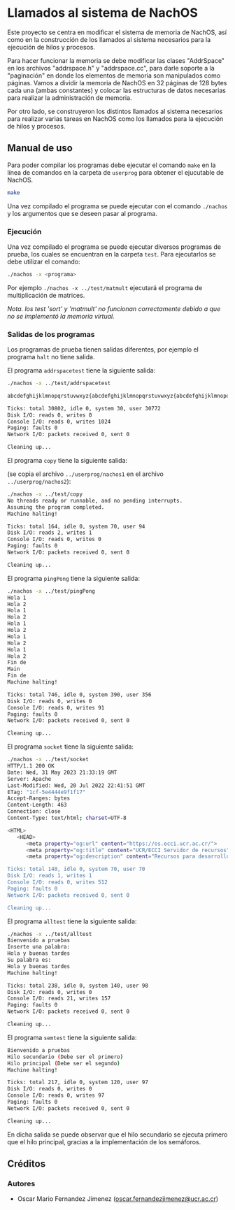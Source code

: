 # Llamados al sistema de NachOS

Este proyecto se centra en modificar el sistema de memoria de NachOS, así como en la construcción de los llamados al sistema necesarios para la ejecución de hilos y procesos.

Para hacer funcionar la memoria se debe modificar las clases "AddrSpace" en los archivos "addrspace.h" y "addrspace.cc", para darle soporte a la "paginación" en donde los elementos de memoria son manipulados como páginas.
Vamos a dividir la memoria de NachOS en 32 páginas de 128 bytes cada una (ambas constantes) y colocar las estructuras de datos necesarias para realizar la administración de memoria.

Por otro lado, se construyeron los distintos llamados al sistema necesarios para realizar varias tareas en NachOS como los llamados para la ejecución de hilos y procesos.

## Manual de uso

Para poder compilar los programas debe ejecutar el comando `make` en la línea de
comandos en la carpeta de `userprog` para obtener el ejucutable de NachOS.

```bash
make
```

Una vez compilado el programa se puede ejecutar con el comando `./nachos` y los argumentos que se deseen pasar al programa.


### Ejecución

Una vez compilado el programa se puede ejecutar diversos programas de prueba, los cuales se encuentran en la carpeta `test`. Para ejecutarlos se debe utilizar el comando:

```bash
./nachos -x <programa>
```

Por ejemplo `./nachos -x ../test/matmult` ejecutará el programa de multiplicación de matrices.

*Nota. los test 'sort' y 'matmult' no funcionan correctamente debido a que no se implementó la memoria virtual.*

### Salidas de los programas

Los programas de prueba tienen salidas diferentes, por ejemplo el programa `halt` no tiene salida.

El programa `addrspacetest` tiene la siguiente salida:

```bash
./nachos -x ../test/addrspacetest

abcdefghijklmnopqrstuvwxyz{abcdefghijklmnopqrstuvwxyz{abcdefghijklmnopqrstuvwxyz{abcdefghijklmnopqrstuvwxyz{abcdefghijklmnopqrstuvwxyz{abcdefghijklmnopqrstuvwxyz{abcdefghijklmnopqrstuvwxyz{abcdefghijklmnopqrstuvwxyz{abcdefghijklmnopqrstuvwxyz{abcdefghijklmnopqrstuvwxyz{abcdefghijklmnopqrstuvwxyz{abcdefghijklmnopqrstuvwxyz{abcdefghijklmnopqrstuvwxyz{abcdefghijklmnopqrstuvwxyz{abcdefghijklmnopqrstuvwxyz{abcdefghijklmnopqrstuvwxyz{abcdefghijklmnopqrstuvwxyz{abcdefghijklmnopqrstuvwxyz{abcdefghijklmnopqrstuvwxyz{abcdefghijklmnopqrstuvwxyz{abcdefghijklmnopqrstuvwxyz{abcdefghijklmnopqrstuvwxyz{abcdefghijklmnopqrstuvwxyz{abcdefghijklmnopqrstuvwxyz{abcdefghijklmnopqrstuvwxyz{abcdefghijklmnopqrstuvwxyz{abcdefghijklmnopqrstuvwxyz{abcdefghijklmnopqrstuvwxyz{abcdefghijklmnopqrstuvwxyz{abcdefghijklmnopqrstuvwxyz{abcdefghijklmnopqrstuvwxyz{abcdefghijklmnopqrstuvwxyz{abcdefghijklmnopqrstuvwxyz{abcdefghijklmnopqrstuvwxyz{abcdefghijklmnopqrstuvwxyz{abcdefghijklmnopqrstuvwxyz{abcdefghijklmnopqrstuvwxyz{abcdefghijklmnopqrstuvwxyMachine halting!

Ticks: total 30802, idle 0, system 30, user 30772
Disk I/O: reads 0, writes 0
Console I/O: reads 0, writes 1024
Paging: faults 0
Network I/O: packets received 0, sent 0

Cleaning up...
```
El programa `copy` tiene la siguiente salida:

(se copia el archivo `../userprog/nachos1` en el archivo `../userprog/nachos2`):
    
```bash
./nachos -x ../test/copy
No threads ready or runnable, and no pending interrupts.
Assuming the program completed.
Machine halting!

Ticks: total 164, idle 0, system 70, user 94
Disk I/O: reads 2, writes 1
Console I/O: reads 0, writes 0
Paging: faults 0
Network I/O: packets received 0, sent 0

Cleaning up...
```

El programa `pingPong` tiene la siguiente salida:

```bash
./nachos -x ../test/pingPong
Hola 1
Hola 2
Hola 1
Hola 2
Hola 1
Hola 2
Hola 1
Hola 2
Hola 1
Hola 2
Fin de
Main  
Fin de
Machine halting!

Ticks: total 746, idle 0, system 390, user 356
Disk I/O: reads 0, writes 0
Console I/O: reads 0, writes 91
Paging: faults 0
Network I/O: packets received 0, sent 0

Cleaning up...
```

El programa `socket` tiene la siguiente salida:

```bash
./nachos -x ../test/socket
HTTP/1.1 200 OK
Date: Wed, 31 May 2023 21:33:19 GMT
Server: Apache
Last-Modified: Wed, 20 Jul 2022 22:41:51 GMT
ETag: "1cf-5e4444e9f1f17"
Accept-Ranges: bytes
Content-Length: 463
Connection: close
Content-Type: text/html; charset=UTF-8

<HTML>
   <HEAD>
      <meta property="og:url" content="https://os.ecci.ucr.ac.cr/">
      <meta property="og:title" content="UCR/ECCI Servidor de recursos">
      <meta property="og:description" content="Recursos para desarrollo de cursos para la ECCI-UCR, profesoMachine halting!

Ticks: total 140, idle 0, system 70, user 70
Disk I/O: reads 1, writes 1
Console I/O: reads 0, writes 512
Paging: faults 0
Network I/O: packets received 0, sent 0

Cleaning up...
```

El programa `alltest` tiene la siguiente salida:

```bash
./nachos -x ../test/alltest
Bienvenido a pruebas
Inserte una palabra:
Hola y buenas tardes
Su palabra es:
Hola y buenas tardes
Machine halting!

Ticks: total 238, idle 0, system 140, user 98
Disk I/O: reads 0, writes 0
Console I/O: reads 21, writes 157
Paging: faults 0
Network I/O: packets received 0, sent 0

Cleaning up...
```

El programa `semtest` tiene la siguiente salida:

```bash
Bienvenido a pruebas
Hilo secundario (Debe ser el primero)
Hilo principal (Debe ser el segundo)
Machine halting!

Ticks: total 217, idle 0, system 120, user 97
Disk I/O: reads 0, writes 0
Console I/O: reads 0, writes 97
Paging: faults 0
Network I/O: packets received 0, sent 0

Cleaning up...
```
En dicha salida se puede observar que el hilo secundario se ejecuta primero que el hilo principal, gracias a la implementación de los semáforos.

## Créditos

### Autores

* Oscar Mario Fernandez Jimenez (oscar.fernandezjimenez@ucr.ac.cr)
